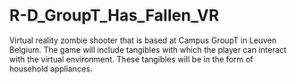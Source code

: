 # R-D_GroupT_Has_Fallen_VR
Virtual reality zombie shooter that is based at Campus GroupT in Leuven Belgium. The game will include tangibles with which the player can interact with the virtual environment. These tangibles will be in the form of household appliances.
